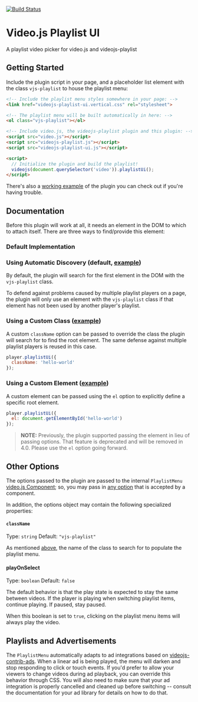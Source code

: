 [![Build Status](https://travis-ci.org/brightcove/videojs-playlist-ui.svg?branch=master)](https://travis-ci.org/brightcove/videojs-playlist-ui)

# Video.js Playlist UI
A playlist video picker for video.js and videojs-playlist

## Getting Started
Include the plugin script in your page, and a placeholder list element with the class `vjs-playlist` to house the playlist menu:

```html
<!-- Include the playlist menu styles somewhere in your page: -->
<link href="videojs-playlist-ui.vertical.css" rel="stylesheet">

<!-- The playlist menu will be built automatically in here: -->
<ol class="vjs-playlist"></ol>

<!-- Include video.js, the videojs-playlist plugin and this plugin: -->
<script src="video.js"></script>
<script src="videojs-playlist.js"></script>
<script src="videojs-playlist-ui.js"></script>

<script>
  // Initialize the plugin and build the playlist!
  videojs(document.querySelector('video')).playlistUi();
</script>
```

There's also a [working example](example.html) of the plugin you can check out if you're having trouble.

## Documentation

Before this plugin will work at all, it needs an element in the DOM to which to attach itself. There are three ways to find/provide this element:

### Default Implementation

### Using Automatic Discovery (default, [example](example.html))
By default, the plugin will search for the first element in the DOM with the `vjs-playlist` class.

To defend against problems caused by multiple playlist players on a page, the plugin will only use an element with the `vjs-playlist` class if that element has not been used by another player's playlist.

### Using a Custom Class ([example](example-custom-class.html))
A custom `className` option can be passed to override the class the plugin will search for to find the root element. The same defense against multiple playlist players is reused in this case.

```js
player.playlistUi({
  className: 'hello-world'
});
```

### Using a Custom Element ([example](example-custom-element.html))
A custom element can be passed using the `el` option to explicitly define a specific root element.

```js
player.playlistUi({
  el: document.getElementById('hello-world')
});
```

> **NOTE:** Previously, the plugin supported passing the element in lieu of passing options. That feature is deprecated and will be removed in 4.0. Please use the `el` option going forward.

## Other Options

The options passed to the plugin are passed to the internal `PlaylistMenu` [video.js Component][components]; so, you may pass in [any option][components-options] that is accepted by a component.

In addition, the options object may contain the following specialized properties:

#### `className`
Type: `string`
Default: `"vjs-playlist"`

As mentioned [above](#using-a-custom-class), the name of the class to search for to populate the playlist menu.

#### playOnSelect
Type: `boolean`
Default: `false`

The default behavior is that the play state is expected to stay the same between videos. If the player is playing when switching playlist items, continue playing. If paused, stay paused.

When this boolean is set to `true`, clicking on the playlist menu items will always play the video.

## Playlists and Advertisements

The `PlaylistMenu` automatically adapts to ad integrations based on [videojs-contrib-ads][contrib-ads]. When a linear ad is being played, the menu will darken and stop responding to click or touch events. If you'd prefer to allow your viewers to change videos during ad playback, you can override this behavior through CSS. You will also need to make sure that your ad integration is properly cancelled and cleaned up before switching -- consult the documentation for your ad library for details on how to do that.


[components]: https://github.com/videojs/video.js/blob/master/docs/guides/components.md
[components-options]: https://github.com/videojs/video.js/blob/master/docs/guides/options.md#component-options
[contrib-ads]: https://github.com/videojs/videojs-contrib-ads
